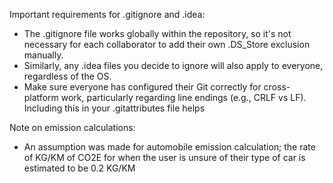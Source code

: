 Important requirements for .gitignore and .idea:
- The .gitignore file works globally within the repository, so it's not necessary for each collaborator to add their own .DS_Store exclusion manually.
- Similarly, any .idea files you decide to ignore will also apply to everyone, regardless of the OS.
- Make sure everyone has configured their Git correctly for cross-platform work, particularly regarding line endings (e.g., CRLF vs LF). Including this in your .gitattributes file helps

Note on emission calculations: 
- An assumption was made for automobile emission calculation; the rate of KG/KM of CO2E for when the user is unsure of their type of car is estimated to be 0.2 KG/KM 
